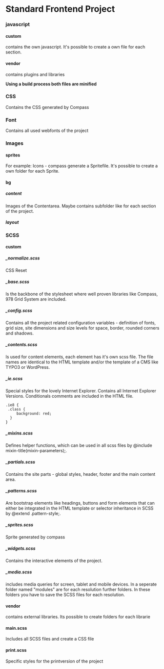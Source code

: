 # Standard Frontend Project

### javascript
#### custom
contains the own javascript. It's possible to create a own file for each section.

#### vendor
contains plugins and libraries

**Using a build process both files are minified**

### CSS
Contains the CSS generated by Compass

### Font
Contains all used webfonts of the project

### Images

#### sprites
For example: Icons - compass generate a Spritefile. It's possible to create a own folder for each Sprite.

#### bg

##### content
Images of the Contentarea. Maybe contains subfolder like for each section of the project.
    
##### layout


### SCSS

#### custom

##### _normalize.scss
CSS Reset

##### _base.scss
Is the backbone of the stylesheet where well proven libraries like Compass, 978 Grid System are included.

##### _config.scss
Contains all the project related configuration variables - definition of fonts, grid size, site dimensions and size levels for space, border, rounded corners and shadows.

##### _contents.scss
Is used for content elements, each element has it's own scss file. The file names are identical to the HTML template and/or the template of a CMS like TYPO3 or WordPress.

##### _ie.scss
Special styles for the lovely Internet Explorer. Contains all Internet Explorer Versions. Conditionals comments are included in the HTML file.
         
    .ie8 {
	 .class {
	     background: red;
	  }
    }

##### _mixins.scss
Defines helper functions, which can be used in all scss files by @include mixin-title(mixin-parameters);.

##### _partials.scss
Contains the site parts - global styles, header, footer and the main content area.

##### _patterns.scss
Are bootstrap elements like headings, buttons and form elements that can either be integrated in the HTML template or selector inheritance in SCSS by @extend .pattern-style;.

##### _sprites.scss
Sprite generated by compass

##### _widgets.scss
Contains the interactive elements of the project.

##### _media.scss
includes media queries for screen, tablet and mobile devices. 
In a seperate folder named "modules" are for each resolution further folders. In these folders you have to save the SCSS files for each resolution.


#### vendor
contains external libraries. Its possible to create folders for each librarie


#### main.scss
Includes all SCSS files and create a CSS file

#### print.scss
Specific styles for the printversion of the project